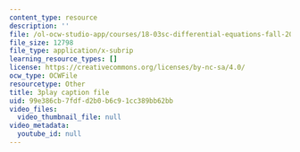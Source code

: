 ```yaml
---
content_type: resource
description: ''
file: /ol-ocw-studio-app/courses/18-03sc-differential-equations-fall-2011/99e386cb7fdfd2b0b6c91cc389bb62bb_elMskF8Uzmg.srt
file_size: 12798
file_type: application/x-subrip
learning_resource_types: []
license: https://creativecommons.org/licenses/by-nc-sa/4.0/
ocw_type: OCWFile
resourcetype: Other
title: 3play caption file
uid: 99e386cb-7fdf-d2b0-b6c9-1cc389bb62bb
video_files:
  video_thumbnail_file: null
video_metadata:
  youtube_id: null
---
```

